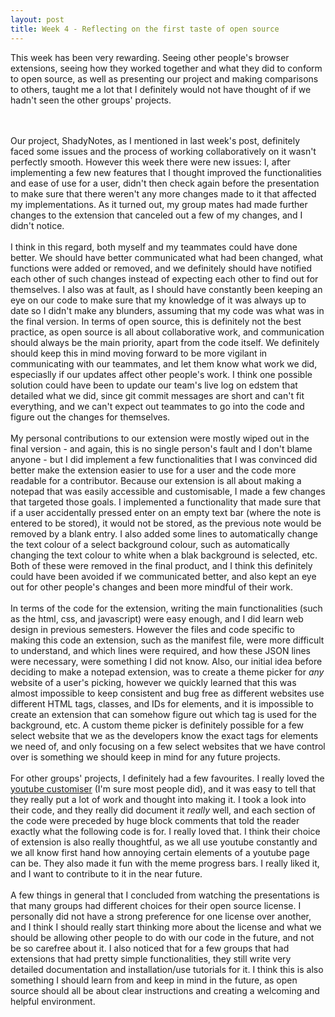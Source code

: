 ```yaml
---
layout: post
title: Week 4 - Reflecting on the first taste of open source
---
```


This week has been very rewarding. Seeing other people's browser extensions, seeing how they worked together and what they did to conform to open source, as well as presenting our project and making comparisons to others, taught me a lot that I definitely would not have thought of if we hadn't seen the other groups' projects. 
<!--more-->
<br><br>
Our project, ShadyNotes, as I mentioned in last week's post, definitely faced some issues and the process of working collaboratively on it wasn't perfectly smooth. However this week there were new issues: I, after implementing a few new features that I thought improved the functionalities and ease of use for a user, didn't then check again before the presentation to make sure that there weren't any more changes made to it that affected my implementations. As it turned out, my group mates had made further changes to the extension that canceled out a few of my changes, and I didn't notice.
<br><br>
I think in this regard, both myself and my teammates could have done better. We should have better communicated what had been changed, what functions were added or removed, and we definitely should have notified each other of such changes instead of expecting each other to find out for themselves. I also was at fault, as I should have constantly been keeping an eye on our code to make sure that my knowledge of it was always up to date so I didn't make any blunders, assuming that my code was what was in the final version. In terms of open source, this is definitely not the best practice, as open source is all about collaborative work, and communication should always be the main priority, apart from the code itself. We definitely should keep this in mind moving forward to be more vigilant in communicating with our teammates, and let them know what work we did, especiaslly if our updates affect other people's work. I think one possible solution could have been to update our team's live log on edstem that detailed what we did, since git commit messages are short and can't fit everything, and we can't expect out teammates to go into the code and figure out the changes for themselves.
<br><br>
My personal contributions to our extension were mostly wiped out in the final version - and again, this is no single person's fault and I don't blame anyone - but I did implement a few functionalities that I was convinced did better make the extension easier to use for a user and the code more readable for a contributor. Because our extension is all about making a notepad that was easily accessible and customisable, I made a few changes that targeted those goals. I implemented a functionality that made sure that if a user accidentally pressed enter on an empty text bar (where the note is entered to be stored), it would not be stored, as the previous note would be removed by a blank entry. I also added some lines to automatically change the text colour of a select background colour, such as automatically changing the text colour to white when a blak background is selected, etc. Both of these were removed in the final product, and I think this definitely could have been avoided if we communicated better, and also kept an eye out for other people's changes and been more mindful of their work.
<br><br>
In terms of the code for the extension, writing the main functionalities (such as the html, css, and javascript) were easy enough, and I did learn web design in previous semesters. However the files and code specific to making this code an extension, such as the manifest file, were more difficult to understand, and which lines were required, and how these JSON lines were necessary, were something I did not know. Also, our initial idea before deciding to make a notepad extension, was to create a theme picker for *any* website of a user's picking, however we quickly learned that this was almost impossible to keep consistent and bug free as different websites use different HTML tags, classes, and IDs for elements, and it is impossible to create an extension that can somehow figure out which tag is used for the background, etc. A custom theme picker is definitely possible for a few select website that we as the developers know the exact tags for elements we need of, and only focusing on a few select websites that we have control over is something we should keep in mind for any future projects.
<br><br>
For other groups' projects, I definitely had a few favourites. I really loved the [youtube customiser](https://github.com/ossd-s23/YouTube-Customizer) (I'm sure most people did), and it was easy to tell that they really put a lot of work and thought into making it. I took a look into their code, and they really did document it *really* well, and each section of the code were preceded by huge block comments that told the reader exactly what the following code is for. I really loved that. I think their choice of extension is also really thoughtful, as we all use youtube constantly and we all know first hand how annoying certain elements of a youtube page can be. They also made it fun with the meme progress bars. I really liked it, and I want to contribute to it in the near future.
<br><br>
A few things in general that I concluded from watching the presentations is that many groups had different choices for their open source license. I personally did not have a strong preference for one license over another, and I think I should really start thinking more about the license and what we should be allowing other people to do with our code in the future, and not be so carefree about it. I also noticed that for a few groups that had extensions that had pretty simple functionalities, they still write very detailed documentation and installation/use tutorials for it. I think this is also something I should learn from and keep in mind in the future, as open source should all be about clear instructions and creating a welcoming and helpful environment.